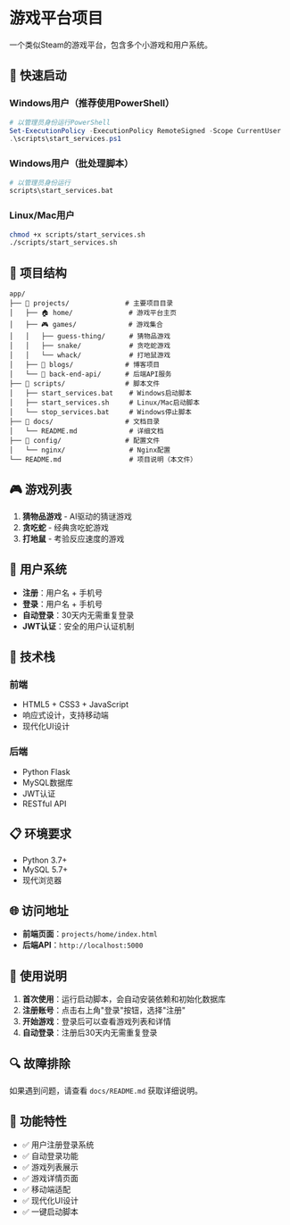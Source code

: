 # 游戏平台项目

一个类似Steam的游戏平台，包含多个小游戏和用户系统。

## 🚀 快速启动

### Windows用户（推荐使用PowerShell）
```powershell
# 以管理员身份运行PowerShell
Set-ExecutionPolicy -ExecutionPolicy RemoteSigned -Scope CurrentUser
.\scripts\start_services.ps1
```

### Windows用户（批处理脚本）
```bash
# 以管理员身份运行
scripts\start_services.bat
```

### Linux/Mac用户
```bash
chmod +x scripts/start_services.sh
./scripts/start_services.sh
```

## 📁 项目结构

```
app/
├── 📁 projects/              # 主要项目目录
│   ├── 🏠 home/              # 游戏平台主页
│   ├── 🎮 games/             # 游戏集合
│   │   ├── guess-thing/      # 猜物品游戏
│   │   ├── snake/            # 贪吃蛇游戏
│   │   └── whack/            # 打地鼠游戏
│   ├── 📝 blogs/             # 博客项目
│   └── 🔧 back-end-api/      # 后端API服务
├── 📁 scripts/               # 脚本文件
│   ├── start_services.bat    # Windows启动脚本
│   ├── start_services.sh     # Linux/Mac启动脚本
│   └── stop_services.bat     # Windows停止脚本
├── 📁 docs/                  # 文档目录
│   └── README.md             # 详细文档
├── 📁 config/                # 配置文件
│   └── nginx/                # Nginx配置
└── README.md                 # 项目说明（本文件）
```

## 🎮 游戏列表

1. **猜物品游戏** - AI驱动的猜谜游戏
2. **贪吃蛇** - 经典贪吃蛇游戏  
3. **打地鼠** - 考验反应速度的游戏

## 👤 用户系统

- **注册**：用户名 + 手机号
- **登录**：用户名 + 手机号
- **自动登录**：30天内无需重复登录
- **JWT认证**：安全的用户认证机制

## 🔧 技术栈

### 前端
- HTML5 + CSS3 + JavaScript
- 响应式设计，支持移动端
- 现代化UI设计

### 后端
- Python Flask
- MySQL数据库
- JWT认证
- RESTful API

## 📋 环境要求

- Python 3.7+
- MySQL 5.7+
- 现代浏览器

## 🌐 访问地址

- **前端页面**：`projects/home/index.html`
- **后端API**：`http://localhost:5000`

## 📝 使用说明

1. **首次使用**：运行启动脚本，会自动安装依赖和初始化数据库
2. **注册账号**：点击右上角"登录"按钮，选择"注册"
3. **开始游戏**：登录后可以查看游戏列表和详情
4. **自动登录**：注册后30天内无需重复登录

## 🔍 故障排除

如果遇到问题，请查看 `docs/README.md` 获取详细说明。

## 🎯 功能特性

- ✅ 用户注册登录系统
- ✅ 自动登录功能
- ✅ 游戏列表展示
- ✅ 游戏详情页面
- ✅ 移动端适配
- ✅ 现代化UI设计
- ✅ 一键启动脚本 